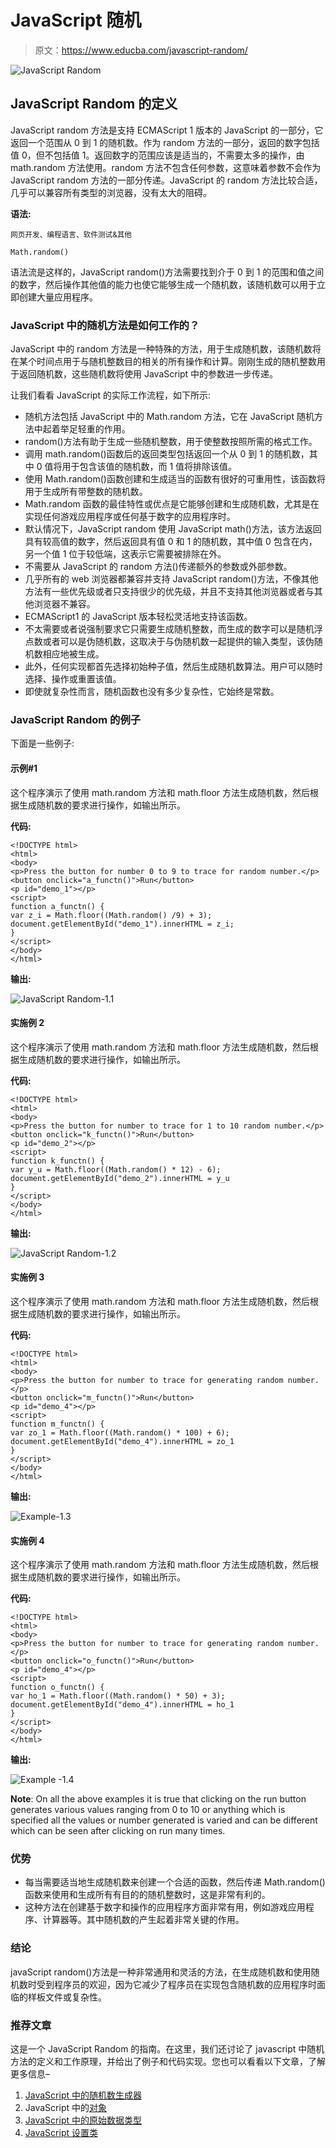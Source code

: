 # JavaScript 随机

> 原文：<https://www.educba.com/javascript-random/>

![JavaScript Random](img/1dcab2f3fe272722a6a1e0733bf28feb.png)



## JavaScript Random 的定义

JavaScript random 方法是支持 ECMAScript 1 版本的 JavaScript 的一部分，它返回一个范围从 0 到 1 的随机数。作为 random 方法的一部分，返回的数字包括值 0，但不包括值 1。返回数字的范围应该是适当的，不需要太多的操作，由 math.random 方法使用。random 方法不包含任何参数，这意味着参数不会作为 JavaScript random 方法的一部分传递。JavaScript 的 random 方法比较合适，几乎可以兼容所有类型的浏览器，没有太大的阻碍。

**语法:**

<small>网页开发、编程语言、软件测试&其他</small>

```
Math.random()
```

语法流是这样的，JavaScript random()方法需要找到介于 0 到 1 的范围和值之间的数字，然后操作其他值的能力也使它能够生成一个随机数，该随机数可以用于立即创建大量应用程序。

### JavaScript 中的随机方法是如何工作的？

JavaScript 中的 random 方法是一种特殊的方法，用于生成随机数，该随机数将在某个时间点用于与随机整数目的相关的所有操作和计算。刚刚生成的随机整数用于返回随机数，这些随机数将使用 JavaScript 中的参数进一步传递。

让我们看看 JavaScript 的实际工作流程，如下所示:

*   随机方法包括 JavaScript 中的 Math.random 方法，它在 JavaScript 随机方法中起着举足轻重的作用。
*   random()方法有助于生成一些随机整数，用于使整数按照所需的格式工作。
*   调用 math.random()函数后的返回类型包括返回一个从 0 到 1 的随机数，其中 0 值将用于包含该值的随机数，而 1 值将排除该值。
*   使用 Math.random()函数创建和生成适当的函数有很好的可重用性，该函数将用于生成所有带整数的随机数。
*   Math.random 函数的最佳特性或优点是它能够创建和生成随机数，尤其是在实现任何游戏应用程序或任何基于数字的应用程序时。
*   默认情况下，JavaScript random 使用 JavaScript math()方法，该方法返回具有较高值的数字，然后返回具有值 0 和 1 的随机数，其中值 0 包含在内，另一个值 1 位于较低端，这表示它需要被排除在外。
*   不需要从 JavaScript 的 random 方法()传递额外的参数或外部参数。
*   几乎所有的 web 浏览器都兼容并支持 JavaScript random()方法，不像其他方法有一些优先级或者只支持很少的优先级，并且不支持其他浏览器或者与其他浏览器不兼容。
*   ECMAScript1 的 JavaScript 版本轻松灵活地支持该函数。
*   不太需要或者说强制要求它只需要生成随机整数，而生成的数字可以是随机浮点数或者可以是伪随机数，这取决于与伪随机数一起提供的输入类型，该伪随机数相应地被生成。
*   此外，任何实现都首先选择初始种子值，然后生成随机数算法。用户可以随时选择、操作或重置该值。
*   即使就复杂性而言，随机函数也没有多少复杂性，它始终是常数。

### JavaScript Random 的例子

下面是一些例子:

#### 示例#1

这个程序演示了使用 math.random 方法和 math.floor 方法生成随机数，然后根据生成随机数的要求进行操作，如输出所示。

**代码:**

```
<!DOCTYPE html>
<html>
<body>
<p>Press the button for number 0 to 9 to trace for random number.</p>
<button onclick="a_functn()">Run</button>
<p id="demo_1"></p>
<script>
function a_functn() {
var z_i = Math.floor((Math.random() /9) + 3);
document.getElementById("demo_1").innerHTML = z_i;
}
</script>
</body>
</html>
```

**输出:**

![JavaScript Random-1.1](img/25fdb467b4a54bfb80fbac8753894e37.png)



#### 实施例 2

这个程序演示了使用 math.random 方法和 math.floor 方法生成随机数，然后根据生成随机数的要求进行操作，如输出所示。

**代码:**

```
<!DOCTYPE html>
<html>
<body>
<p>Press the button for number to trace for 1 to 10 random number.</p>
<button onclick="k_functn()">Run</button>
<p id="demo_2"></p>
<script>
function k_functn() {
var y_u = Math.floor((Math.random() * 12) - 6);
document.getElementById("demo_2").innerHTML = y_u
}
</script>
</body>
</html>
```

**输出:**

![JavaScript Random-1.2](img/a38ad791945a63706298d1c14be9c865.png)



#### 实施例 3

这个程序演示了使用 math.random 方法和 math.floor 方法生成随机数，然后根据生成随机数的要求进行操作，如输出所示。

**代码:**

```
<!DOCTYPE html>
<html>
<body>
<p>Press the button for number to trace for generating random number.</p>
<button onclick="m_functn()">Run</button>
<p id="demo_4"></p>
<script>
function m_functn() {
var zo_1 = Math.floor((Math.random() * 100) + 6);
document.getElementById("demo_4").innerHTML = zo_1
}
</script>
</body>
</html>
```

**输出:**

![Example-1.3](img/5dd9fd366f1b62762e7265be894f3b90.png)



#### 实施例 4

这个程序演示了使用 math.random 方法和 math.floor 方法生成随机数，然后根据生成随机数的要求进行操作，如输出所示。

**代码:**

```
<!DOCTYPE html>
<html>
<body>
<p>Press the button for number to trace for generating random number.</p>
<button onclick="o_functn()">Run</button>
<p id="demo_4"></p>
<script>
function o_functn() {
var ho_1 = Math.floor((Math.random() * 50) + 3);
document.getElementById("demo_4").innerHTML = ho_1
}
</script>
</body>
</html>
```

**输出:**

![Example -1.4](img/2d905c4b312c62882a4b4f49264aaf01.png)



**Note**: On all the above examples it is true that clicking on the run button generates various values ranging from 0 to 10 or anything which is specified all the values or number generated is varied and can be different which can be seen after clicking on run many times.

### 优势

*   每当需要适当地生成随机数来创建一个合适的函数，然后传递 Math.random()函数来使用和生成所有有目的的随机整数时，这是非常有利的。
*   这种方法在创建基于数字和操作的应用程序方面非常有用，例如游戏应用程序、计算器等。其中随机数的产生起着非常关键的作用。

### 结论

javaScript random()方法是一种非常通用和灵活的方法，在生成随机数和使用随机数时受到程序员的欢迎，因为它减少了程序员在实现包含随机数的应用程序时面临的样板文件或复杂性。

### 推荐文章

这是一个 JavaScript Random 的指南。在这里，我们还讨论了 javascript 中随机方法的定义和工作原理，并给出了例子和代码实现。您也可以看看以下文章，了解更多信息–

1.  [JavaScript 中的随机数生成器](https://www.educba.com/random-number-generator-in-javascript/)
2.  JavaScript 中的[对象](https://www.educba.com/object-in-javascript/)
3.  [JavaScript 中的原始数据类型](https://www.educba.com/primitive-data-types-in-javascript/)
4.  [JavaScript 设置类](https://www.educba.com/javascript-set-class/)





